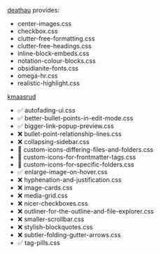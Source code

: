 [deathau](https://github.com/deathau/obsidian-snippets) provides:
 - center-images.css
 - checkbox.css
 - clutter-free-formatting.css
 - clutter-free-headings.css
 - inline-block-embeds.css
 - notation-colour-blocks.css
 - obsidianite-fonts.css
 - omega-hr.css
 - realistic-highlight.css


[kmaasrud](https://github.com/kmaasrud/awesome-obsidian#collapsing-sidebar)
 - ✅ autofading-ui.css
 - ✅ better-bullet-points-in-edit-mode.css
 - ✅ bigger-link-popup-preview.css
 - ❌ bullet-point-relationship-lines.css 
 - ❌ collapsing-sidebar.css
 - 🚩 custom-icons-differing-files-and-folders.css
 - 🚩 custom-icons-for-frontmatter-tags.css
 - 🚩 custom-icons-for-specific-folders.css
 - ✅ enlarge-image-on-hover.css
 - ❌ hyphenation-and-justification.css
 - ❌ image-cards.css
 - ❌ media-grid.css
 - ❌ nicer-checkboxes.css
 - ❌ outliner-for-the-outline-and-file-explorer.css
 - ❌ smaller-scrollbar.css
 - ❌ stylish-blockquotes.css
 - ❌ subtler-folding-gutter-arrows.css
 - ✅ tag-pills.css

